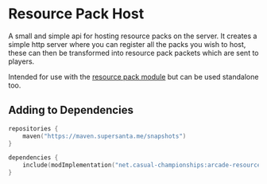 # Resource Pack Host

A small and simple api for hosting resource packs on the server. It creates a simple
http server where you can register all the packs you wish to host, these can then
be transformed into resource pack packets which are sent to players.

Intended for use with the [resource pack module](../arcade-resource-pack/getting-started.md) 
but can be used standalone too.

## Adding to Dependencies

```kts
repositories {
    maven("https://maven.supersanta.me/snapshots")
}

dependencies {
    include(modImplementation("net.casual-championships:arcade-resource-pack-host:0.3.0-alpha.30+1.21.1")!!)
}
```
